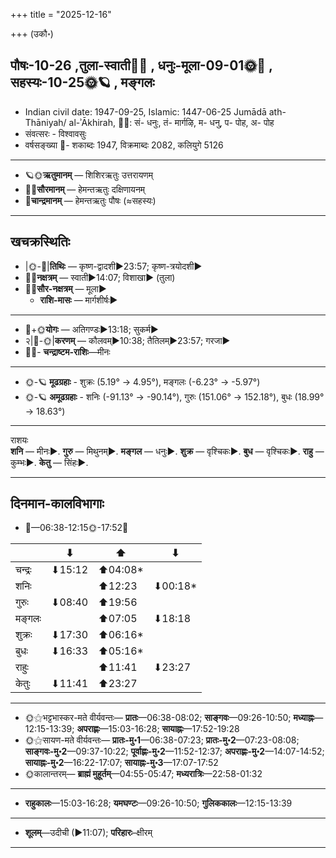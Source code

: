 +++
title = "2025-12-16"

+++
(उकौ॰)
## पौषः-10-26  ,तुला-स्वाती🌛🌌  ,  धनुः-मूला-09-01🌞🌌  ,  सहस्यः-10-25🌞🪐  , मङ्गलः
- Indian civil date: 1947-09-25, Islamic: 1447-06-25 Jumādā ath-Thāniyah/ al-ʾĀkhirah, 🌌🌞: सं- धनुः, तं- मार्गऴि, म- धनु, प- पोह, अ- पोह
- संवत्सरः - विश्वावसुः
- वर्षसङ्ख्या 🌛- शकाब्दः 1947, विक्रमाब्दः 2082, कलियुगे 5126
___________________
- 🪐🌞**ऋतुमानम्** — शिशिरऋतुः उत्तरायणम्
- 🌌🌞**सौरमानम्** — हेमन्तऋतुः दक्षिणायनम्
- 🌛**चान्द्रमानम्** — हेमन्तऋतुः पौषः (≈सहस्यः)
___________________


## खचक्रस्थितिः
- |🌞-🌛|**तिथिः** — कृष्ण-द्वादशी►23:57; कृष्ण-त्रयोदशी►  
- 🌌🌛**नक्षत्रम्** — स्वाती►14:07; विशाखा► (तुला)  
- 🌌🌞**सौर-नक्षत्रम्** — मूला►  
  - **राशि-मासः** — मार्गशीर्षः► 
___________________
- 🌛+🌞**योगः** — अतिगण्डः►13:18; सुकर्म►  
- २|🌛-🌞|**करणम्** — कौलवम्►10:38; तैतिलम्►23:57; गरजा►  
- 🌌🌛- **चन्द्राष्टम-राशिः**—मीनः  
___________________
- 🌞-🪐 **मूढग्रहाः** - शुक्रः (5.19° → 4.95°), मङ्गलः (-6.23° → -5.97°)
- 🌞-🪐 **अमूढग्रहाः** - शनिः (-91.13° → -90.14°), गुरुः (151.06° → 152.18°), बुधः (18.99° → 18.63°)
___________________
राशयः  
**शनि** — मीनः►. **गुरु** — मिथुनम्►. **मङ्गल** — धनुः►. **शुक्र** — वृश्चिकः►. **बुध** — वृश्चिकः►. **राहु** — कुम्भः►. **केतु** — सिंहः►. 
___________________


## दिनमान-कालविभागाः
- 🌅—06:38-12:15🌞-17:52🌇  

|      |⬇     |⬆     |⬇     |
|------|-----|-----|------|
|चन्द्रः|⬇15:12 |⬆04:08*|     |
|शनिः   |     |⬆12:23 |⬇00:18*|
|गुरुः  |⬇08:40 |⬆19:56 |     |
|मङ्गलः |     |⬆07:05 |⬇18:18 |
|शुक्रः |⬇17:30 |⬆06:16*|     |
|बुधः   |⬇16:33 |⬆05:16*|     |
|राहुः  |     |⬆11:41 |⬇23:27 |
|केतुः  |⬇11:41 |⬆23:27 |     |
___________________
- 🌞⚝भट्टभास्कर-मते वीर्यवन्तः— **प्रातः**—06:38-08:02; **साङ्गवः**—09:26-10:50; **मध्याह्नः**—12:15-13:39; **अपराह्णः**—15:03-16:28; **सायाह्नः**—17:52-19:28  
- 🌞⚝सायण-मते वीर्यवन्तः— **प्रातः-मु॰1**—06:38-07:23; **प्रातः-मु॰2**—07:23-08:08; **साङ्गवः-मु॰2**—09:37-10:22; **पूर्वाह्णः-मु॰2**—11:52-12:37; **अपराह्णः-मु॰2**—14:07-14:52; **सायाह्नः-मु॰2**—16:22-17:07; **सायाह्नः-मु॰3**—17:07-17:52  
- 🌞कालान्तरम्— **ब्राह्मं मुहूर्तम्**—04:55-05:47; **मध्यरात्रिः**—22:58-01:32  
___________________
- **राहुकालः**—15:03-16:28; **यमघण्टः**—09:26-10:50; **गुलिककालः**—12:15-13:39  
___________________
- **शूलम्**—उदीची (►11:07); **परिहारः**–क्षीरम्  
___________________
